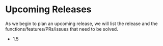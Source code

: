 # Upcoming Releases

As we begin to plan an upcoming release, we will list the release and the functions/features/PRs/issues that need to be solved.

* 1.5